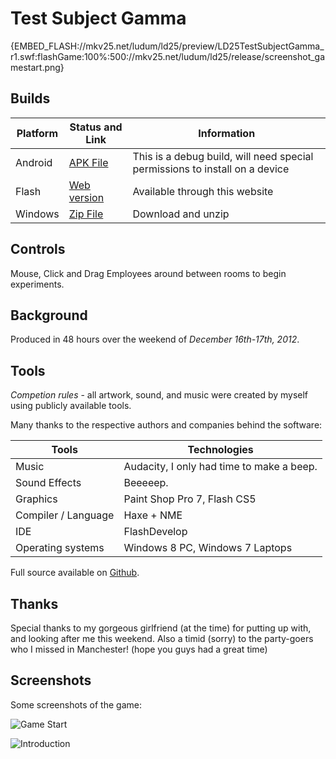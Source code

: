 # Test Subject Gamma

{EMBED_FLASH://mkv25.net/ludum/ld25/preview/LD25TestSubjectGamma_r1.swf:flashGame:100%:500://mkv25.net/ludum/ld25/release/screenshot_gamestart.png}

## Builds

Platform | Status and Link      | Information
-------- | -------------------- | ---------------------------------------------------------------------------
Android  | [APK File][android]  | This is a debug build, will need special permissions to install on a device
Flash    | [Web version][flash] | Available through this website
Windows  | [Zip File][windows]  | Download and unzip

## Controls

Mouse, Click and Drag Employees around between rooms to begin experiments.

## Background

Produced in 48 hours over the weekend of _December 16th-17th, 2012_.

## Tools

_Competion rules_ - all artwork, sound, and music were created by myself using publicly available tools.

Many thanks to the respective authors and companies behind the software:

Tools               | Technologies
------------------- | -----------------------------------------
Music               | Audacity, I only had time to make a beep.
Sound Effects       | Beeeeep.
Graphics            | Paint Shop Pro 7, Flash CS5
Compiler / Language | Haxe + NME
IDE                 | FlashDevelop
Operating systems   | Windows 8 PC, Windows 7 Laptops

Full source available on [Github](https://github.com/Markavian/LD25).

## Thanks

Special thanks to my gorgeous girlfriend (at the time) for putting up with, and looking after me this weekend. Also a timid (sorry) to the party-goers who I missed in Manchester! (hope you guys had a great time)

## Screenshots

Some screenshots of the game:

![Game Start](http://mkv25.net/ludum/ld25/release/screenshot_gamestart.png)

![Introduction](http://mkv25.net/ludum/ld25/release/screenshot_intro.png)

[android]: //mkv25.net/ludum/ld25/release/LD25TestSubjectGamma_r1.apk
[flash]: //mkv25.net/ludum/ld25/preview/
[windows]: //mkv25.net/ludum/ld25/release/LD25_Test_Subject_Gamma_r1_windows.zip
